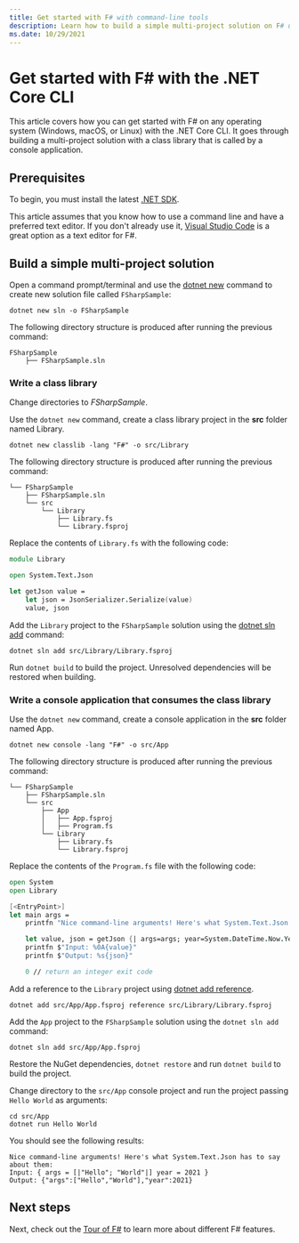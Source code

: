 ```yaml
---
title: Get started with F# with command-line tools
description: Learn how to build a simple multi-project solution on F# using the .NET Core CLI on any operating system (Windows, macOS, or Linux).
ms.date: 10/29/2021
---
```

# Get started with F# with the .NET Core CLI

This article covers how you can get started with F# on any operating system (Windows, macOS, or Linux) with the .NET Core CLI. It goes through building a multi-project solution with a class library that is called by a console application.

## Prerequisites

To begin, you must install the latest [.NET SDK](https://dotnet.microsoft.com/download).

This article assumes that you know how to use a command line and have a preferred text editor. If you don't already use it, [Visual Studio Code](get-started-vscode.md) is a great option as a text editor for F#.

## Build a simple multi-project solution

Open a command prompt/terminal and use the [dotnet new](../../core/tools/dotnet-new.md) command to create new solution file called `FSharpSample`:

```dotnetcli
dotnet new sln -o FSharpSample
```

The following directory structure is produced after running the previous command:

```console
FSharpSample
    ├── FSharpSample.sln
```

### Write a class library

Change directories to *FSharpSample*.

Use the `dotnet new` command, create a class library project in the **src** folder named Library.

```dotnetcli
dotnet new classlib -lang "F#" -o src/Library
```

The following directory structure is produced after running the previous command:

```console
└── FSharpSample
    ├── FSharpSample.sln
    └── src
        └── Library
            ├── Library.fs
            └── Library.fsproj
```

Replace the contents of `Library.fs` with the following code:

```fsharp
module Library

open System.Text.Json

let getJson value =
    let json = JsonSerializer.Serialize(value)
    value, json

```

Add the `Library` project to the `FSharpSample` solution using the [dotnet sln add](../../core/tools/dotnet-sln.md) command:

```dotnetcli
dotnet sln add src/Library/Library.fsproj
```

Run `dotnet build` to build the project. Unresolved dependencies will be restored when building.

### Write a console application that consumes the class library

Use the `dotnet new` command, create a console application in the **src** folder named App.

```dotnetcli
dotnet new console -lang "F#" -o src/App
```

The following directory structure is produced after running the previous command:

```console
└── FSharpSample
    ├── FSharpSample.sln
    └── src
        ├── App
        │   ├── App.fsproj
        │   ├── Program.fs
        └── Library
            ├── Library.fs
            └── Library.fsproj
```

Replace the contents of the `Program.fs` file with the following code:

```fsharp
open System
open Library

[<EntryPoint>]
let main args =
    printfn "Nice command-line arguments! Here's what System.Text.Json has to say about them:"

    let value, json = getJson {| args=args; year=System.DateTime.Now.Year |}
    printfn $"Input: %0A{value}"
    printfn $"Output: %s{json}"

    0 // return an integer exit code
```

Add a reference to the `Library` project using [dotnet add reference](../../core/tools/dotnet-add-reference.md).

```dotnetcli
dotnet add src/App/App.fsproj reference src/Library/Library.fsproj
```

Add the `App` project to the `FSharpSample` solution using the `dotnet sln add` command:

```dotnetcli
dotnet sln add src/App/App.fsproj
```

Restore the NuGet dependencies, `dotnet restore` and run `dotnet build` to build the project.

Change directory to the `src/App` console project and run the project passing `Hello World` as arguments:

```dotnetcli
cd src/App
dotnet run Hello World
```

You should see the following results:

```console
Nice command-line arguments! Here's what System.Text.Json has to say about them:
Input: { args = [|"Hello"; "World"|] year = 2021 }
Output: {"args":["Hello","World"],"year":2021}
```

## Next steps

Next, check out the [Tour of F#](../tour.md) to learn more about different F# features.
